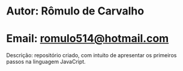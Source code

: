 # Autor: Rômulo de Carvalho

# Email: romulo514@hotmail.com

Descrição: repositório criado, com intuito
de apresentar os primeiros passos na 
linguagem JavaCript.
